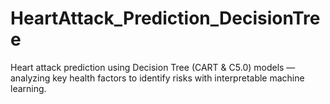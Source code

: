 # HeartAttack_Prediction_DecisionTree
Heart attack prediction using Decision Tree (CART &amp; C5.0) models — analyzing key health factors to identify risks with interpretable machine learning.
